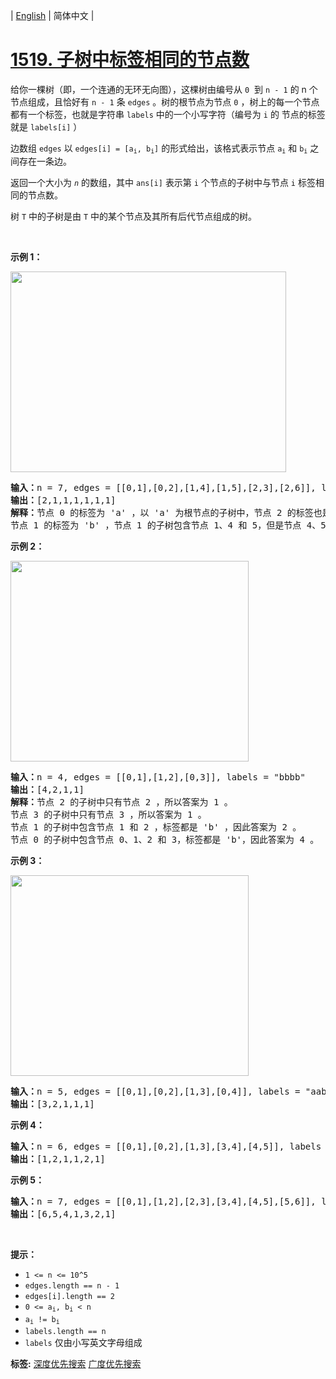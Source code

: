 | [English](README_EN.md) | 简体中文 |

# [1519. 子树中标签相同的节点数](https://leetcode-cn.com/problems/number-of-nodes-in-the-sub-tree-with-the-same-label)
<p>给你一棵树（即，一个连通的无环无向图），这棵树由编号从 <code>0</code>&nbsp; 到 <code>n - 1</code> 的 n 个节点组成，且恰好有 <code>n - 1</code> 条 <code>edges</code> 。树的根节点为节点 <code>0</code> ，树上的每一个节点都有一个标签，也就是字符串 <code>labels</code> 中的一个小写字符（编号为 <code>i</code> 的 节点的标签就是 <code>labels[i]</code> ）</p>

<p>边数组 <code>edges</code> 以 <code>edges[i] = [a<sub>i</sub>, b<sub>i</sub>]</code> 的形式给出，该格式表示节点 <code>a<sub>i</sub></code> 和 <code>b<sub>i</sub></code> 之间存在一条边。</p>

<p>返回一个大小为 <em><code>n</code></em> 的数组，其中 <code>ans[i]</code> 表示第 <code>i</code> 个节点的子树中与节点 <code>i</code> 标签相同的节点数。</p>

<p>树 <code>T</code> 中的子树是由 <code>T</code> 中的某个节点及其所有后代节点组成的树。</p>

<p>&nbsp;</p>

<p><strong>示例 1：</strong></p>

<p><img alt="" src="https://assets.leetcode-cn.com/aliyun-lc-upload/uploads/2020/07/19/q3e1.jpg" style="height: 321px; width: 441px;"></p>

<pre><strong>输入：</strong>n = 7, edges = [[0,1],[0,2],[1,4],[1,5],[2,3],[2,6]], labels = &quot;abaedcd&quot;
<strong>输出：</strong>[2,1,1,1,1,1,1]
<strong>解释：</strong>节点 0 的标签为 &#39;a&#39; ，以 &#39;a&#39; 为根节点的子树中，节点 2 的标签也是 &#39;a&#39; ，因此答案为 2 。注意树中的每个节点都是这棵子树的一部分。
节点 1 的标签为 &#39;b&#39; ，节点 1 的子树包含节点 1、4 和 5，但是节点 4、5 的标签与节点 1 不同，故而答案为 1（即，该节点本身）。
</pre>

<p><strong>示例 2：</strong></p>

<p><img alt="" src="https://assets.leetcode-cn.com/aliyun-lc-upload/uploads/2020/07/19/q3e2.jpg" style="height: 321px; width: 381px;"></p>

<pre><strong>输入：</strong>n = 4, edges = [[0,1],[1,2],[0,3]], labels = &quot;bbbb&quot;
<strong>输出：</strong>[4,2,1,1]
<strong>解释：</strong>节点 2 的子树中只有节点 2 ，所以答案为 1 。
节点 3 的子树中只有节点 3 ，所以答案为 1 。
节点 1 的子树中包含节点 1 和 2 ，标签都是 &#39;b&#39; ，因此答案为 2 。
节点 0 的子树中包含节点 0、1、2 和 3，标签都是 &#39;b&#39;，因此答案为 4 。
</pre>

<p><strong>示例 3：</strong></p>

<p><img alt="" src="https://assets.leetcode-cn.com/aliyun-lc-upload/uploads/2020/07/19/q3e3.jpg" style="height: 321px; width: 381px;"></p>

<pre><strong>输入：</strong>n = 5, edges = [[0,1],[0,2],[1,3],[0,4]], labels = &quot;aabab&quot;
<strong>输出：</strong>[3,2,1,1,1]
</pre>

<p><strong>示例 4：</strong></p>

<pre><strong>输入：</strong>n = 6, edges = [[0,1],[0,2],[1,3],[3,4],[4,5]], labels = &quot;cbabaa&quot;
<strong>输出：</strong>[1,2,1,1,2,1]
</pre>

<p><strong>示例 5：</strong></p>

<pre><strong>输入：</strong>n = 7, edges = [[0,1],[1,2],[2,3],[3,4],[4,5],[5,6]], labels = &quot;aaabaaa&quot;
<strong>输出：</strong>[6,5,4,1,3,2,1]
</pre>

<p>&nbsp;</p>

<p><strong>提示：</strong></p>

<ul>
	<li><code>1 &lt;= n &lt;= 10^5</code></li>
	<li><code>edges.length == n - 1</code></li>
	<li><code>edges[i].length == 2</code></li>
	<li><code>0 &lt;= a<sub>i</sub>,&nbsp;b<sub>i</sub> &lt; n</code></li>
	<li><code>a<sub>i</sub> !=&nbsp;b<sub>i</sub></code></li>
	<li><code>labels.length == n</code></li>
	<li><code>labels</code> 仅由小写英文字母组成</li>
</ul>

**标签:**  [深度优先搜索](https://leetcode-cn.com/tag/depth-first-search) [广度优先搜索](https://leetcode-cn.com/tag/breadth-first-search) 